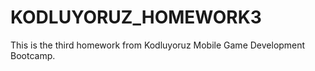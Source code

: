 # KODLUYORUZ_HOMEWORK3
This is the third homework from Kodluyoruz Mobile Game Development Bootcamp.
